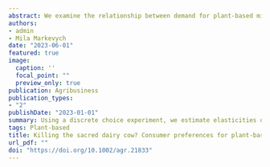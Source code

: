 ```yaml
---
abstract: We examine the relationship between demand for plant-based milk alternatives and dairy milk using data from a survey and a discrete choice experiment completed by 902 Canadians. Our survey results show that most individuals who drink milk alternatives also consume dairy milk, and preferences for milk alternatives vary across consumption contexts. Using our experimental data, we estimate consumer preferences via a mixed logit model. These preferences are then used to calculate a set of price elasticities and to predict market shares for dairy milk in counterfactual simulations that exclude select milk alternatives. Although the elasticity of dairy milk with respect to the price of milk alternatives is relatively low, we predict that between 57% and 83% of respondents who purchase milk alternatives would have purchased dairy milk if milk alternatives were not available, depending on the counterfactual. We also show that preferences for milk alternatives are linked to age and food values. Finally, we use our experiment to test the impact of additional information about the impact of dairy milk on animal welfare, the environment, and nutrition on preferences for milk alternatives. The treatment effects are generally statistically insignificant.
authors:
- admin
- Mila Markevych
date: "2023-06-01"
featured: true
image:
  caption: ''
  focal_point: ""
  preview_only: true
publication: Agribusiness
publication_types:
- "2"
publishDate: "2023-01-01"
summary: Using a discrete choice experiment, we estimate elasticities of demand, the substitutability of milks, and the effect of providing respondents with information on the environmental, nutritional, and animal welfare benefits of plant-based milk.  
tags: Plant-based
title: Killing the sacred dairy cow? Consumer preferences for plant‐based milk alternatives
url_pdf: ""
doi: "https://doi.org/10.1002/agr.21833"
---
```


